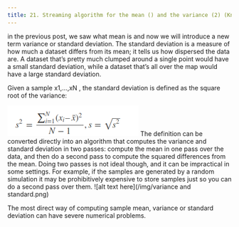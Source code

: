 ```yaml
---
title: 21. Streaming algorithm for the mean () and the variance (2) (Knuth, Welford). Show with an example why the running mean formula is preferable to the definition formula.
---
```

in the previous post, we saw what mean is and now we will introduce a new term variance or standard deviation.
The standard deviation is a measure of how much a dataset differs from its mean; it tells us how dispersed the data are. A dataset that’s pretty much clumped around a single point would have a small standard deviation, while a dataset that’s all over the map would have a large standard deviation.

Given a sample x1,…,xN , the standard deviation is defined as the square root of the variance:
      
 ![alt text here](/img/variance.png) 
 The definition can be converted directly into an algorithm that computes the variance and standard deviation in two passes: compute the mean in one pass over the data, and then do a second pass to compute the squared differences from the mean. Doing two passes is not ideal though, and it can be impractical in some settings. For example, if the samples are generated by a random simulation it may be prohibitively expensive to store samples just so you can do a second pass over them.
![alt text here](/img/variance and standard.png)

                        
      
The most direct way of computing sample mean, variance or standard deviation can have severe numerical problems. 
